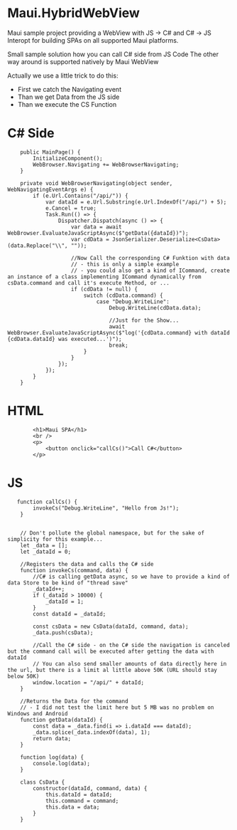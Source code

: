 # Maui.HybridWebView
Maui sample project providing a WebView with JS -> C# and C# -> JS Interopt for building SPAs on all supported Maui platforms.

Small sample solution how you can call C# side from JS Code 
The other way around is supported natively by Maui WebView


Actually we use a little trick to do this:

- First we catch the Navigating event
- Than we get Data from the JS side
- Than we execute the CS Function


# C# Side

        public MainPage() {
            InitializeComponent();
            WebBrowser.Navigating += WebBrowserNavigating;
        }

        private void WebBrowserNavigating(object sender, WebNavigatingEventArgs e) {
            if (e.Url.Contains("/api/")) {
                var dataId = e.Url.Substring(e.Url.IndexOf("/api/") + 5);
                e.Cancel = true;
                Task.Run(() => {
                    Dispatcher.Dispatch(async () => {
                        var data = await WebBrowser.EvaluateJavaScriptAsync($"getData({dataId})");
                        var cdData = JsonSerializer.Deserialize<CsData>(data.Replace("\\", ""));

                        //Now Call the corresponding C# Funktion with data
                        // - this is only a simple example
                        // - you could also get a kind of ICommand, create an instance of a class implementing ICommand dynamically from csData.command and call it's execute Method, or ...
                        if (cdData != null) {
                            switch (cdData.command) {
                                case "Debug.WriteLine":
                                    Debug.WriteLine(cdData.data);

                                    //Just for the Show...
                                    await WebBrowser.EvaluateJavaScriptAsync($"log('{cdData.command} with dataId {cdData.dataId} was executed...')");
                                    break;
                            }
                        }
                    });
                });
            }
        }

# HTML

            <h1>Maui SPA</h1>
            <br />
            <p>
                <button onclick="callCs()">Call C#</button>
            </p>

# JS

       function callCs() {
            invokeCs("Debug.WriteLine", "Hello from Js!");
        }


        // Don't pollute the global namespace, but for the sake of simplicity for this example...
        let _data = [];
        let _dataId = 0;

        //Registers the data and calls the C# side
        function invokeCs(command, data) {
            //C# is calling getData async, so we have to provide a kind of data Store to be kind of "thread save"
            _dataId++;
            if (_dataId > 10000) {
                _dataId = 1;
            }
            const dataId = _dataId;

            const csData = new CsData(dataId, command, data);
            _data.push(csData);

            //Call the C# side - on the C# side the navigation is canceled but the command call will be executed after getting the data with dataId
            // You can also send smaller amounts of data directly here in the url, but there is a limit al little above 50K (URL should stay below 50K)
            window.location = "/api/" + dataId;
        }

        //Returns the Data for the command
        // - I did not test the limit here but 5 MB was no problem on Windows and Android
        function getData(dataId) {
            const data = _data.find(i => i.dataId === dataId);
            _data.splice(_data.indexOf(data), 1);
            return data;
        }

        function log(data) {
            console.log(data);
        }

        class CsData {
            constructor(dataId, command, data) {
                this.dataId = dataId;
                this.command = command;
                this.data = data;
            }
        }

